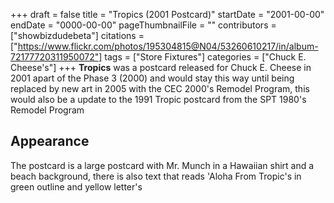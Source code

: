 +++
draft = false
title = "Tropics (2001 Postcard)"
startDate = "2001-00-00"
endDate = "0000-00-00"
pageThumbnailFile = ""
contributors = ["showbizdudebeta"]
citations = ["https://www.flickr.com/photos/195304815@N04/53260610217/in/album-72177720311950072"]
tags = ["Store Fixtures"]
categories = ["Chuck E. Cheese's"]
+++
**Tropics** was a postcard released for Chuck E. Cheese in 2001 apart of the Phase 3 (2000)  and would stay this way until being replaced by new art in 2005 with the CEC 2000's Remodel Program, this would also be a update to the 1991 Tropic postcard from the SPT 1980's Remodel Program 

## Appearance

The postcard is a large postcard with Mr. Munch in a Hawaiian shirt and a beach background, there is also text that reads 'Aloha From Tropic's in green outline and yellow letter's  
